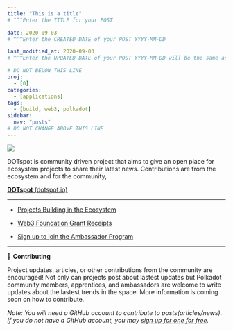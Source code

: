 ```yaml
---
title: "This is a title"
# ^^^Enter the TITLE for your POST 

date: 2020-09-03
# ^^^Enter the CREATED DATE of your POST YYYY-MM-DD

last_modified_at: 2020-09-03
# ^^^Enter the UPDATED DATE of your POST YYYY-MM-DD will be the same as created date unless your updating your article 

# DO NOT BELOW THIS LINE
proj: 
  - [0]
categories:
  - [applications]
tags:
  - [build, web3, polkadot]
sidebar:
  nav: "posts"
# DO NOT CHANGE ABOVE THIS LINE
---
```


![](https://www.dotspot.io/assets/images/dotspot_learnlogo3.png)

DOTspot is community driven project that aims to give an open place for ecosystem projects to share their latest news. Contributions are from the ecosystem and for the community,

**<a href="https://www.dotspot.io" target="_blank">DOTspot** (dotspot.io)</a>

---

- <a href="https://www.dotspot.io/projects/" target="_blank">Projects Building in the Ecosystem</a>

- <a href="https://www.dotspot.io/web3grants/" target="_blank">Web3 Foundation Grant Receipts</a>

- <a href="https://share.hsforms.com/1LtBuOi1bSs-p8XGXC_hoyw4752a" target="_blank">Sign up to join the Ambassador Program</a>

---

👷 **Contributing**

Project updates, articles, or other contributions from the community are encouraged! Not only can projects post about lastest updates but Polkadot community members, apprentices, and ambassadors are welcome to write updates about the lastest trends in the space. More information is coming soon on how to contribute.

_Note: You will need a GitHub account to contribute to posts(articles/news). If you do not have a GitHub account, you may [sign up for one for free](https://github.com/join)._
